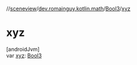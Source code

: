 //[sceneview](../../../index.md)/[dev.romainguy.kotlin.math](../index.md)/[Bool3](index.md)/[xyz](xyz.md)

# xyz

[androidJvm]\
var [xyz](xyz.md): [Bool3](index.md)
